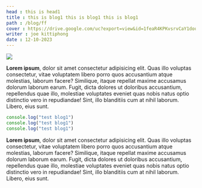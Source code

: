 ```yaml
---
head : this is head1
title : this is blog1 this is blog1 this is blog1
path : /blog/ff
cover : https://drive.google.com/uc?export=view&id=1feaR4KPKvsrvCaY1douH6XPiIobbMe2j
writer : joe kittiphong
date : 12-10-2023
---
```


![](https://drive.google.com/uc?export=view&id=1feaR4KPKvsrvCaY1douH6XPiIobbMe2j)

**Lorem ipsum**, dolor sit amet consectetur adipisicing elit. Quas illo voluptas consectetur, vitae voluptatem libero porro quos accusantium atque molestias, laborum facere? Similique, itaque repellat maxime accusamus dolorum laborum earum.
Fugit, dicta dolores ut doloribus accusantium, repellendus quae illo, molestiae voluptates eveniet quas nobis natus optio distinctio vero in repudiandae! Sint, illo blanditiis cum at nihil laborum. Libero, eius sunt.

```js
console.log("test blog1")
console.log("test blog1")
console.log("test blog1")
```
**Lorem ipsum**, dolor sit amet consectetur adipisicing elit. Quas illo voluptas consectetur, vitae voluptatem libero porro quos accusantium atque molestias, laborum facere? Similique, itaque repellat maxime accusamus dolorum laborum earum.
Fugit, dicta dolores ut doloribus accusantium, repellendus quae illo, molestiae voluptates eveniet quas nobis natus optio distinctio vero in repudiandae! Sint, illo blanditiis cum at nihil laborum. Libero, eius sunt.